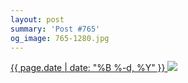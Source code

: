 ```yaml
---
layout: post
summary: 'Post #765'
og_image: 765-1280.jpg
---
```


<p>
 <time>
  <a href="/765">
   {{ page.date | date: "%B %-d, %Y" }}
  </a>
 </time>
 <a href="/765">
  <img data-taken="6/16/2018" sizes="(min-width: 700px) 50vw, calc(100vw - 2rem)" src="{{ site.assets_url }}/765-640.jpg" srcset="{{ site.assets_url }}/765-320.jpg 320w, {{ site.assets_url }}/765-640.jpg 640w, {{ site.assets_url }}/765-960.jpg 960w, {{ site.assets_url }}/765-1280.jpg 1280w"/>
 </a>
</p>
